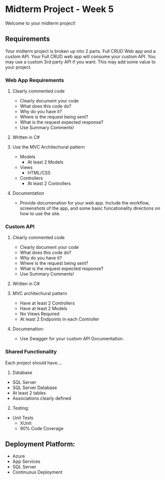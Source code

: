 # Midterm Project - Week 5

Welcome to your midterm project! 

## Requirements

Your midterm project is broken up into 2 parts. 
Full CRUD Web app and a custom API. Your Full CRUD web app
will consume your custom API. You may use a custom 3rd party
API if you want. This may add some value to your project. 

### Web App Requirements
1. Clearly commented code
	- Clearly document your code
	- What does this code do?
	- Why do you have it?
	- Where is the request being sent?
	- What is the request expected response?
    - Use Summary Comments!

1. Written in C#
3. Use the MVC Architechural pattern
	- Models
      - At least 2 Models
	- Views 
      - HTML/CSS
	- Controllers
      - At least 2 Controllers
4. Documentation
     - Provide documenation for your web app. Include
     the workflow, screenshots of the app, and some basic
    funcationality directions on how to use the site. 

### Custom API
1. Clearly commented code
	- Clearly document your code
	- What does this code do?
	- Why do you have it?
	- Where is the request being sent?
	- What is the request expected response?
    - Use Summary Comments!

2. Written in C#
3. MVC architechural pattern
   - Have at least 2 Controllers
   - Have at least 2 Models
   - No Views Required
   - At least 2 Endpoints in each Controller
4. Documenation:
   - Use Swagger for your custom API Documentation.


### Shared Functionality
Each project should have....
1. Database
  - SQL Server
  - SQL Server Database
  - At least 2 tables
  - Associations clearly defined

2. Testing:
  - Unit Tests
	- XUnit
	- 90% Code Coverage

## Deployment Platform:
- Azure
- App Services
- SQL Server
- Continuous Deployment
